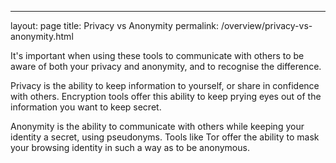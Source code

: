 ---
layout: page
title: Privacy vs Anonymity
permalink: /overview/privacy-vs-anonymity.html

It's important when using these tools to communicate with others to be aware of both your privacy and anonymity, and to recognise the difference.

Privacy is the ability to keep information to yourself, or share in confidence with others. Encryption tools offer this ability to keep prying eyes out of the information you want to keep secret.

Anonymity is the ability to communicate with others while keeping your identity a secret, using pseudonyms. Tools like Tor offer the ability to mask your browsing identity in such a way as to be anonymous.

